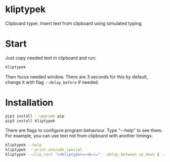 # kliptypek

Clipboard typer. Insert text from clipboard using simulated typing.

# Start

Just copy needed text in clipboard and run:

```bash
kliptypek
```

Then focus needed window. There are 3 seconds for this by default, change it with flag `--delay_before` if needed.

# Installation

```bash
pip3 install --upgrade pip
pip3 install kliptypek
```

There are flags to configure program behaviour. Type "--help" to see them. For example, you can use text not from clipboard with another timings:

```bash
kliptypek --help
kliptypek  --print_unicode_special
kliptypek --clip_text "c⌫kliptyper=←⌫k→)↵" --delay_between_up_down 1 --delay_between 100 --delay_before 2000
```
